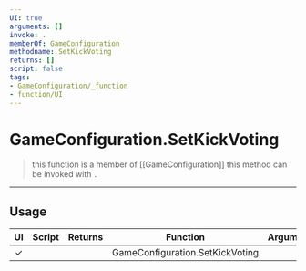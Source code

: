 ```yaml
---
UI: true
arguments: []
invoke: .
memberOf: GameConfiguration
methodname: SetKickVoting
returns: []
script: false
tags:
- GameConfiguration/_function
- function/UI
---
```

# GameConfiguration.SetKickVoting
> this function is a member of [[GameConfiguration]]
> this method can be invoked with `.`
-----
## Usage
|  UI | Script | Returns | Function | Arguments |
|:---:|:------:|-------:|:--------:|:---------|
|✓| ||GameConfiguration.SetKickVoting||
